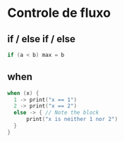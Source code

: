 # Controle de fluxo

## if / else if / else

```kotlin
if (a < b) max = b
```

## when

```kotlin
when (x) {
  1 -> print("x == 1")
  2 -> print("x == 2")
  else -> { // Note the block
      print("x is neither 1 nor 2")
  }
}
```